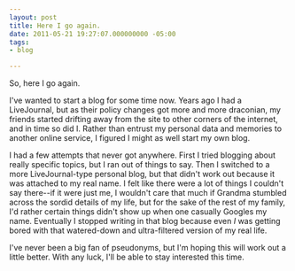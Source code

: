 ```yaml
---
layout: post
title: Here I go again.
date: 2011-05-21 19:27:07.000000000 -05:00
tags:
- blog

---
```

So, here I go again.

I've wanted to start a blog for some time now. Years ago I had a LiveJournal, but as their policy changes got more and more draconian, my friends started drifting away from the site to other corners of the internet, and in time so did I. Rather than entrust my personal data and memories to another online service, I figured I might as well start my own blog.

I had a few attempts that never got anywhere. First I tried blogging about really specific topics, but I ran out of things to say. Then I switched to a more LiveJournal-type personal blog, but that didn't work out because it was attached to my real name. I felt like there were a lot of things I couldn't say there--if it were just me, I wouldn't care that much if Grandma stumbled across the sordid details of my life, but for the sake of the rest of my family, I'd rather certain things didn't show up when one casually Googles my name. Eventually I stopped writing in that blog because even *I* was getting bored with that watered-down and ultra-filtered version of my real life.

I've never been a big fan of pseudonyms, but I'm hoping this will work out a little better. With any luck, I'll be able to stay interested this time.
